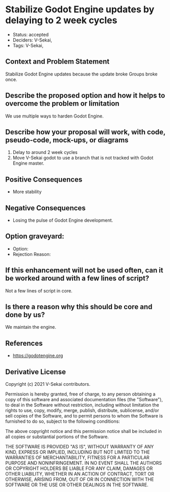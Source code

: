 # Stabilize Godot Engine updates by delaying to 2 week cycles

- Status: accepted <!-- draft | rejected | accepted | deprecated | superseded by -->
- Deciders: V-Sekai,
- Tags: V-Sekai,

## Context and Problem Statement

Stabilize Godot Engine updates because the update broke Groups broke once.

## Describe the proposed option and how it helps to overcome the problem or limitation

We use multiple ways to harden Godot Engine.

## Describe how your proposal will work, with code, pseudo-code, mock-ups, or diagrams

1. Delay to around 2 week cycles
1. Move V-Sekai godot to use a branch that is not tracked with Godot Engine master.

## Positive Consequences <!-- optional -->

- More stability

## Negative Consequences <!-- optional -->

- Losing the pulse of Godot Engine development.

## Option graveyard: <!-- same as above -->

- Option: <!-- [List the proposed options no longer open for consideration.] -->
- Rejection Reason: <!-- [List the reasons for the rejection: (the Bad traits)] -->

## If this enhancement will not be used often, can it be worked around with a few lines of script?

Not a few lines of script in core.

## Is there a reason why this should be core and done by us?

We maintain the engine.

## References <!-- optional -->

- https://godotengine.org

## Derivative License

Copyright (c) 2021 V-Sekai contributors.

Permission is hereby granted, free of charge, to any person obtaining a copy
of this software and associated documentation files (the "Software"), to deal
in the Software without restriction, including without limitation the rights
to use, copy, modify, merge, publish, distribute, sublicense, and/or sell
copies of the Software, and to permit persons to whom the Software is
furnished to do so, subject to the following conditions:

The above copyright notice and this permission notice shall be included in all
copies or substantial portions of the Software.

THE SOFTWARE IS PROVIDED "AS IS", WITHOUT WARRANTY OF ANY KIND, EXPRESS OR
IMPLIED, INCLUDING BUT NOT LIMITED TO THE WARRANTIES OF MERCHANTABILITY,
FITNESS FOR A PARTICULAR PURPOSE AND NONINFRINGEMENT. IN NO EVENT SHALL THE
AUTHORS OR COPYRIGHT HOLDERS BE LIABLE FOR ANY CLAIM, DAMAGES OR OTHER
LIABILITY, WHETHER IN AN ACTION OF CONTRACT, TORT OR OTHERWISE, ARISING FROM,
OUT OF OR IN CONNECTION WITH THE SOFTWARE OR THE USE OR OTHER DEALINGS IN THE
SOFTWARE.
